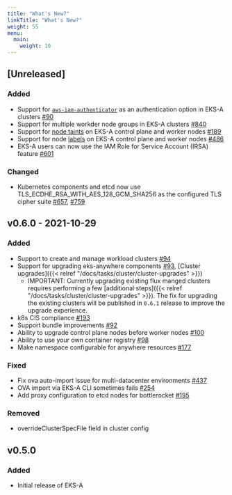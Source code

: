 ```yaml
---
title: "What's New?"
linkTitle: "What's New?"
weight: 55
menu:
  main:
    weight: 10
---
```

## [Unreleased]

### Added

- Support for [`aws-iam-authenticator`](https://github.com/kubernetes-sigs/aws-iam-authenticator) as an authentication option in EKS-A clusters [#90](https://github.com/aws/eks-anywhere/issues/90)
- Support for multiple workder node groups in EKS-A clusters [#840](https://github.com/aws/eks-anywhere/issues/840)
- Support for [node taints](https://kubernetes.io/docs/concepts/scheduling-eviction/taint-and-toleration/) on EKS-A control plane and worker nodes [#189](https://github.com/aws/eks-anywhere/issues/189)
- Support for node [labels](https://kubernetes.io/docs/concepts/overview/working-with-objects/labels/) on EKS-A control plane and worker nodes [#486](https://github.com/aws/eks-anywhere/issues/486)
- EKS-A users can now use the IAM Role for Service Account (IRSA) feature [#601](https://github.com/aws/eks-anywhere/issues/601)

### Changed

- Kubernetes components and etcd now use TLS_ECDHE_RSA_WITH_AES_128_GCM_SHA256 as the
  configured TLS cipher suite [#657](https://github.com/aws/eks-anywhere/pull/657), 
  [#759](https://github.com/aws/eks-anywhere/pull/759)

## v0.6.0 - 2021-10-29

### Added

- Support to create and manage workload clusters [#94](https://github.com/aws/eks-anywhere/issues/94)
- Support for upgrading eks-anywhere components [#93](https://github.com/aws/eks-anywhere/issues/93), [Cluster upgrades]({{< relref "/docs/tasks/cluster/cluster-upgrades" >}})
  - IMPORTANT: Currently upgrading existing flux manged clusters requires performing a few [additional steps]({{< relref "/docs/tasks/cluster/cluster-upgrades" >}}). The fix for upgrading the existing clusters will be published in `0.6.1` release 
    to improve the upgrade experience.
- k8s CIS compliance [#193](https://github.com/aws/eks-anywhere/pull/192/)
- Support bundle improvements [#92](https://github.com/aws/eks-anywhere/issues/92)
- Ability to upgrade control plane nodes before worker nodes [#100](https://github.com/aws/eks-anywhere/issues/100)
- Ability to use your own container registry [#98](https://github.com/aws/eks-anywhere/issues/98)
- Make namespace configurable for anywhere resources [#177](https://github.com/aws/eks-anywhere/pull/177/files)


### Fixed
- Fix ova auto-import issue for multi-datacenter environments [#437](https://github.com/aws/eks-anywhere/issues/437)
- OVA import via EKS-A CLI sometimes fails [#254](https://github.com/aws/eks-anywhere/issues/254)
- Add proxy configuration to etcd nodes for bottlerocket [#195](https://github.com/aws/eks-anywhere/issues/195)


### Removed
- overrideClusterSpecFile field in cluster config

## v0.5.0

### Added

- Initial release of EKS-A
